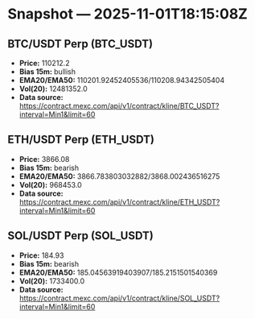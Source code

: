 # Snapshot — 2025-11-01T18:15:08Z

## BTC/USDT Perp (BTC_USDT)
- **Price:** 110212.2
- **Bias 15m:** bullish
- **EMA20/EMA50:** 110201.92452405536/110208.94342505404
- **Vol(20):** 12481352.0
- **Data source:** https://contract.mexc.com/api/v1/contract/kline/BTC_USDT?interval=Min1&limit=60

## ETH/USDT Perp (ETH_USDT)
- **Price:** 3866.08
- **Bias 15m:** bearish
- **EMA20/EMA50:** 3866.783803032882/3868.002436516275
- **Vol(20):** 968453.0
- **Data source:** https://contract.mexc.com/api/v1/contract/kline/ETH_USDT?interval=Min1&limit=60

## SOL/USDT Perp (SOL_USDT)
- **Price:** 184.93
- **Bias 15m:** bearish
- **EMA20/EMA50:** 185.04563919403907/185.2151501540369
- **Vol(20):** 1733400.0
- **Data source:** https://contract.mexc.com/api/v1/contract/kline/SOL_USDT?interval=Min1&limit=60
